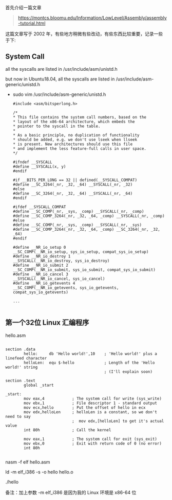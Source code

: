 首先介绍一篇文章
> https://montcs.bloomu.edu/Information/LowLevel/Assembly/assembly-tutorial.html

这篇文章写于 2002 年，有些地方稍微有些改动，有些东西比较重要，记录一些于下:

## System Call

all the syscalls are listed in /usr/include/asm/unistd.h

but now in Ubuntu18.04, all the syscalls are listed in /usr/include/asm-generic/unistd.h

- sudo vim /usr/include/asm-generic/unistd.h

    ```
    #include <asm/bitsperlong.h>

    /*
    * This file contains the system call numbers, based on the
    * layout of the x86-64 architecture, which embeds the
    * pointer to the syscall in the table.
    *
    * As a basic principle, no duplication of functionality
    * should be added, e.g. we don't use lseek when llseek
    * is present. New architectures should use this file
    * and implement the less feature-full calls in user space.
    */

    #ifndef __SYSCALL
    #define __SYSCALL(x, y)
    #endif

    #if __BITS_PER_LONG == 32 || defined(__SYSCALL_COMPAT)
    #define __SC_3264(_nr, _32, _64) __SYSCALL(_nr, _32)
    #else
    #define __SC_3264(_nr, _32, _64) __SYSCALL(_nr, _64)
    #endif

    #ifdef __SYSCALL_COMPAT
    #define __SC_COMP(_nr, _sys, _comp) __SYSCALL(_nr, _comp)
    #define __SC_COMP_3264(_nr, _32, _64, _comp) __SYSCALL(_nr, _comp)
    #else
    #define __SC_COMP(_nr, _sys, _comp) __SYSCALL(_nr, _sys)
    #define __SC_COMP_3264(_nr, _32, _64, _comp) __SC_3264(_nr, _32, _64)
    #endif

    #define __NR_io_setup 0
    __SC_COMP(__NR_io_setup, sys_io_setup, compat_sys_io_setup)
    #define __NR_io_destroy 1
    __SYSCALL(__NR_io_destroy, sys_io_destroy)
    #define __NR_io_submit 2
    __SC_COMP(__NR_io_submit, sys_io_submit, compat_sys_io_submit)
    #define __NR_io_cancel 3
    __SYSCALL(__NR_io_cancel, sys_io_cancel)
    #define __NR_io_getevents 4
    __SC_COMP(__NR_io_getevents, sys_io_getevents, compat_sys_io_getevents)

    ...


    ```


## 第一个32位 Linux 汇编程序

hello.asm

```

section .data
        hello:     db 'Hello world!',10    ; 'Hello world!' plus a linefeed character
        helloLen:  equ $-hello             ; Length of the 'Hello world!' string
                                           ; (I'll explain soon)

section .text
        global _start

_start:
        mov eax,4            ; The system call for write (sys_write)
        mov ebx,1            ; File descriptor 1 - standard output
        mov ecx,hello        ; Put the offset of hello in ecx
        mov edx,helloLen     ; helloLen is a constant, so we don't need to say
                             ;  mov edx,[helloLen] to get it's actual value
        int 80h              ; Call the kernel

        mov eax,1            ; The system call for exit (sys_exit)
        mov ebx,0            ; Exit with return code of 0 (no error)
        int 80h


```

nasm -f elf hello.asm

ld -m elf_i386 -s -o hello hello.o

./hello


备注：加上参数 -m elf_i386 是因为我的 Linux 环境是 x86-64 位





